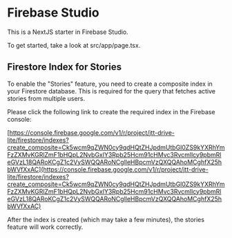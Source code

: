 # Firebase Studio

This is a NextJS starter in Firebase Studio.

To get started, take a look at src/app/page.tsx.

## Firestore Index for Stories

To enable the "Stories" feature, you need to create a composite index in your Firestore database. This is required for the query that fetches active stories from multiple users.

Please click the following link to create the required index in the Firebase console:

[https://console.firebase.google.com/v1/r/project/jtt-drive-lite/firestore/indexes?create_composite=Ck5wcm9qZWN0cy9qdHQtZHJpdmUtbGl0ZS9kYXRhYmFzZXMvKGRlZmF1bHQpL2NvbGxlY3Rpb25Hcm91cHMvc3Rvcmllcy9pbmRleGVzL18QARoKCgZ1c2VySWQQARoNCglleHBpcmVzQXQQAhoMCghfX25hbWVfXxAC](https://console.firebase.google.com/v1/r/project/jtt-drive-lite/firestore/indexes?create_composite=Ck5wcm9qZWN0cy9qdHQtZHJpdmUtbGl0ZS9kYXRhYmFzZXMvKGRlZmF1bHQpL2NvbGxlY3Rpb25Hcm91cHMvc3Rvcmllcy9pbmRleGVzL18QARoKCgZ1c2VySWQQARoNCglleHBpcmVzQXQQAhoMCghfX25hbWVfXxAC)

After the index is created (which may take a few minutes), the stories feature will work correctly.
